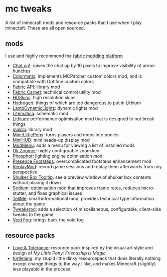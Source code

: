 # mc tweaks

A list of minecraft mods and resource packs that I use when I play minecraft. These are all open sourced.

## mods

I use and highly recommend the [fabric modding platform](https://fabricmc.net/)

- [Chat up!](https://github.com/gnembon/chat-up): raises the chat up by 10 pixels to improve visibility of armor hunches
- [Colormatic](https://github.com/kvverti/colormatic): implements MCPatcher custom colors mod, and is compatible with Optifine custom colors
- [Fabric API](https://github.com/FabricMC/fabric): library mod
- [Fabric Carpet](https://github.com/gnembon/fabric-carpet/): technical control utility mod
- [HDSkins](https://github.com/minelittlepony/hdskins/): high resolution skins
- [Hydrogen](https://github.com/CaffeineMC/hydrogen-fabric): things of which are too dangerous to put in Lithium
- [LambDynamicLights](https://github.com/LambdAurora/LambDynamicLights/): dynamic lights mod
- [Litematica](https://github.com/maruohon/litematica): schematic mod
- [Lithium](https://github.com/CaffeineMC/lithium-fabric): performance optimisation mod that is designed to not break things
- [malilib](https://github.com/maruohon/malilib): library mod
- [MineLittlePony](https://github.com/minelittlepony/minelittlepony): turns players and mobs into ponies
- [MiniHUD](https://github.com/maruohon/minihud): mini heads-up display mod
- [ModMenu](https://github.com/TerraformersMC/ModMenu): adds a menu for viewing a list of installed mods
- [Ok Zoomer](https://github.com/joaoh1/OkZoomer/): highly configurable zoom key
- [Phosphor](https://github.com/CaffeineMC/phosphor-fabric): lighting engine optimisation mod
- [Presence Footsteps](https://github.com/sollace/presence-footsteps): overcomplicated footsteps enhancement mod
- [ReplayMod](https://github.com/ReplayMod/ReplayMod): record game sessions and replay them afterwards from any perspective
- [Shulker Box Tooltip](https://github.com/MisterPeModder/ShulkerBoxTooltip): see a preview window of shulker box contents without placing it down
- [Sodium](https://github.com/CaffeineMC/sodium-fabric): optimisation mod that improves frame rates, reduces micro-stutter, and fixes graphical issues
- [TellMe](https://github.com/maruohon/tellme): small informational mod, provides technical type information about the game
- [Tweakeroo](https://github.com/maruohon/tweakeroo): adds a selection of miscellaneous, configurable, client-side tweaks to the game
- [Void Fog](https://github.com/Sollace/Void-Fog): brings back the void fog

<!-- am making a note of this here https://github.com/jellysquid3/cadmium-fabric -->

## resource packs

- [Love & Tolerance](https://github.com/love-and-tolerance/love-and-tolerance): resource pack inspired by the visual art style and design of _My Little Pony: Friendship is Magic_
- [turtlelang](https://github.com/autumnblazey/turtlelang): my stupid little dinky resourcepack that does literally nothing except change things to the way I like, and makes Minecraft (slightly) less playable in the process
